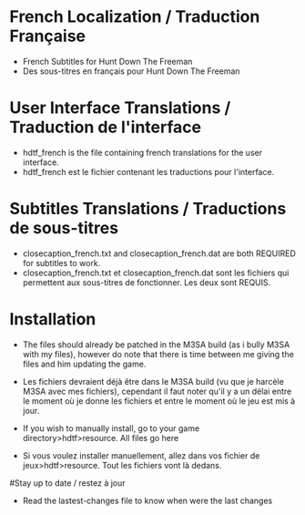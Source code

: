 # French Localization / Traduction Française
- French Subtitles for Hunt Down The Freeman
- Des sous-titres en français pour Hunt Down The Freeman
# User Interface Translations / Traduction de l'interface
- hdtf_french is the file containing french translations for the user interface.
- hdtf_french est le fichier contenant les traductions pour l'interface.
# Subtitles Translations / Traductions de sous-titres
- closecaption_french.txt and closecaption_french.dat are both REQUIRED for subtitles to work.
- closecaption_french.txt et closecaption_french.dat sont les fichiers qui permettent aux sous-titres de fonctionner. Les deux sont REQUIS.
# Installation
- The files should already be patched in the M3SA build (as i bully M3SA with my files), however do note that there is time between me giving the files and him updating the game.
- Les fichiers devraient déjà être dans le M3SA build (vu que je harcèle M3SA avec mes fichiers), cependant il faut noter qu'il y a un délai entre le moment où je donne les fichiers et entre le moment où le jeu est mis à jour.

- If you wish to manually install, go to your game directory>hdtf>resource. All files go here
- Si vous voulez installer manuellement, allez dans vos fichier de jeux>hdtf>resource. Tout les fichiers vont là dedans.

#Stay up to date / restez à jour
- Read the lastest-changes file to know when were the last changes
